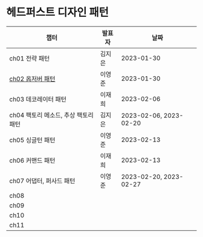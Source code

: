 # 헤드퍼스트 디자인 패턴
| 챕터                                           | 발표자 | 날짜                   |
| ---------------------------------------------- | ------ | ---------------------- |
| ch01 전략 패턴                                 | 김지은 | 2023-01-30             |
| [ch02 옵저버 패턴](Chapter02.옵저버%20패턴.md) | 이영준 | 2023-01-30             |
| ch03 데코레이터 패턴                           | 이재희 | 2023-02-06             |
| ch04 팩토리 메소드, 추상 팩토리 패턴           | 김지은 | 2023-02-06, 2023-02-20 |
| ch05 싱글턴 패턴                               | 이영준 | 2023-02-13             |
| ch06 커맨드 패턴                               | 이재희 | 2023-02-13             |
| ch07 어댑터, 퍼사드 패턴                       | 이영준 | 2023-02-20, 2023-02-27 |
| ch08                                           |        |                        |
| ch09                                           |        |                        |
| ch10                                           |        |                        |
| ch11                                           |        |                        |
